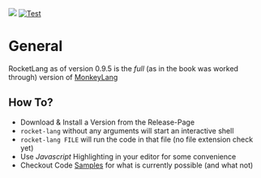 [![](http://github-actions.40ants.com/Flipez/rocket-lang/matrix.svg)](https://github.com/Flipez/rocket-lang)
[![Test](https://github.com/Flipez/rocket-lang/actions/workflows/go-test.yml/badge.svg)](https://github.com/Flipez/rocket-lang/actions/workflows/go-test.yml)

# General

RocketLang as of version 0.9.5 is the _full_ (as in the book was worked through) version of [MonkeyLang](https://monkeylang.org/) 

## How To?

* Download & Install a Version from the Release-Page
* `rocket-lang` without any arguments will start an interactive shell
* `rocket-lang FILE` will run the code in that file (no file extension check yet)
* Use _Javascript_ Highlighting in your editor for some convenience
* Checkout Code [Samples](examples/) for what is currently possible (and what not)
